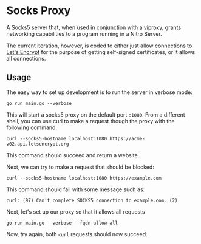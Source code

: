 # Socks Proxy

A Socks5 server that, when used in conjunction with a
[viproxy](https://github.com/blocky/viproxy), grants networking capabilities to
a program running in a Nitro Server.

The current iteration, however, is coded
to either just allow connections to [Let's Encrypt](https://letsencrypt.org/) for the
purpose of getting self-signed certificates, or it allows all connections.

## Usage

The easy way to set up development is to run the server in verbose mode:

    go run main.go --verbose

This will start a socks5 proxy on the default port `:1080`.  From a different
shell, you can use curl to make a request though the proxy with the following
command:

    curl --socks5-hostname localhost:1080 https://acme-v02.api.letsencrypt.org

This command should succeed and return a website.

Next, we can try to make a request that should be blocked:

	curl --socks5-hostname localhost:1080 https://example.com

This command should fail with some message such as:

    curl: (97) Can't complete SOCKS5 connection to example.com. (2)

Next, let's set up our proxy so that it allows all requests

    go run main.go --verbose --fqdn-allow-all

Now, try again, both `curl` requests should now succeed.
